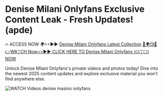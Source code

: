 # Denise Milani Onlyfans Exclusive Content Leak - Fresh Updates! (apde)

🔥 ACCESS NOW 🌍==►► <a href="https://tinyurl.com/3fjeunct" rel="nofollow">Denise Milani Onlyfans Latest Collection</a></h3>
[🔴🌍📺📱👉WA𝚃CH Now==►► CLICK HERE TO Denise Milani Onlyfans 𝚆𝙰𝚃𝙲𝙷 NOW](https://tinyurl.com/3fjeunct)

Unlock Denise Milani Onlyfans's private videos and photos today! Dive into the newest 2025 content updates and explore exclusive material you won’t find anywhere else.


<a href="https://tinyurl.com/3fjeunct" rel="nofollow" data-target="animated-image.originalLink"><img src="https://camo.githubusercontent.com/8a4f000d20f83aca3bf7ec5f350d767afa0574a8a352519fd8cfa583a6f93a33/68747470733a2f2f692e696d6775722e636f6d2f644a486b345a712e676966" alt="WATCH Videos" data-canonical-src="https://i.imgur.com/dJHk4Zq.gif" style="max-width: 100%; display: inline-block;" data-target="animated-image.originalImage"></a>
denise masino onlyfans